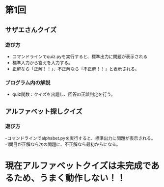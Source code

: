 # 第1回
## サザエさんクイズ
### 遊び方
- コマンドラインでquiz.pyを実行すると、標準出力に問題が表示される
- 標準入力から答えを入力する。
- 正解なら「正解！！」、不正解なら「不正解！！」と表示される。
### プログラム内の解説
* quiz関数：クイズを出題し、回答の正誤判定を行う。
## アルファベット探しクイズ
### 遊び方
-コマンドラインでalphabet.pyを実行すると、標準出力に問題が表示される。
-1問目が正解なら次の問題に、不正解なら最初からになる。
# 現在アルファベットクイズは未完成であるため、うまく動作しない！！